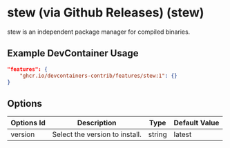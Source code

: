 
# stew (via Github Releases) (stew)

stew is an independent package manager for compiled binaries.

## Example DevContainer Usage

```json
"features": {
    "ghcr.io/devcontainers-contrib/features/stew:1": {}
}
```

## Options

| Options Id | Description | Type | Default Value |
|-----|-----|-----|-----|
| version | Select the version to install. | string | latest |


